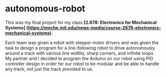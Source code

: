 # autonomous-robot
This was my final project for my class **[2.678: Electronics for Mechanical Systems] (https://meche.mit.edu/news-media/course-2678-electronics-mechanical-systems).** 

Each team was given a robot with stepper motor drivers and was given the task to design a program for a line-following robot to drive autonomously around a track with various line widths, sharp corners, and infinite loops. My partner and I decided to program the Arduino on our robot using PID controller design in order for our robot to be modular and be able to handle any track, not just the track provided to us. 
